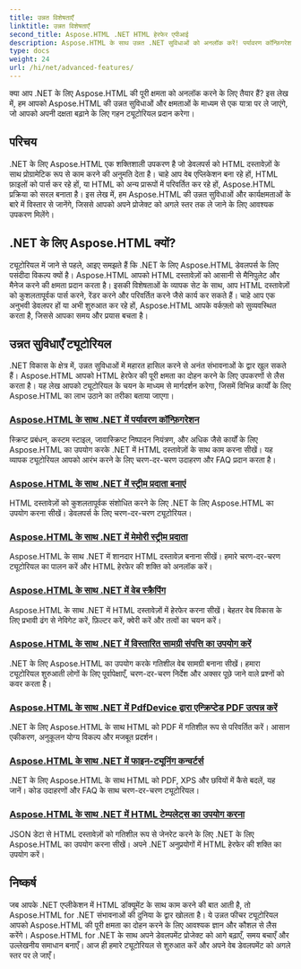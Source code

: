 ```yaml
---
title: उन्नत विशेषताएँ
linktitle: उन्नत विशेषताएँ
second_title: Aspose.HTML .NET HTML हेरफेर एपीआई
description: Aspose.HTML के साथ उन्नत .NET सुविधाओं को अनलॉक करें! पर्यावरण कॉन्फ़िगरेशन से लेकर वेब स्क्रैपिंग तक, शक्तिशाली वेब विकास के लिए व्यापक ट्यूटोरियल का पता लगाएं।
type: docs
weight: 24
url: /hi/net/advanced-features/
---
```


क्या आप .NET के लिए Aspose.HTML की पूरी क्षमता को अनलॉक करने के लिए तैयार हैं? इस लेख में, हम आपको Aspose.HTML की उन्नत सुविधाओं और क्षमताओं के माध्यम से एक यात्रा पर ले जाएंगे, जो आपको अपनी दक्षता बढ़ाने के लिए गहन ट्यूटोरियल प्रदान करेगा।

## परिचय

.NET के लिए Aspose.HTML एक शक्तिशाली उपकरण है जो डेवलपर्स को HTML दस्तावेज़ों के साथ प्रोग्रामेटिक रूप से काम करने की अनुमति देता है। चाहे आप वेब एप्लिकेशन बना रहे हों, HTML फ़ाइलों को पार्स कर रहे हों, या HTML को अन्य प्रारूपों में परिवर्तित कर रहे हों, Aspose.HTML प्रक्रिया को सरल बनाता है। इस लेख में, हम Aspose.HTML की उन्नत सुविधाओं और कार्यक्षमताओं के बारे में विस्तार से जानेंगे, जिससे आपको अपने प्रोजेक्ट को अगले स्तर तक ले जाने के लिए आवश्यक उपकरण मिलेंगे।

## .NET के लिए Aspose.HTML क्यों?

ट्यूटोरियल में जाने से पहले, आइए समझते हैं कि .NET के लिए Aspose.HTML डेवलपर्स के लिए पसंदीदा विकल्प क्यों है। Aspose.HTML आपको HTML दस्तावेज़ों को आसानी से मैनिपुलेट और मैनेज करने की क्षमता प्रदान करता है। इसकी विशेषताओं के व्यापक सेट के साथ, आप HTML दस्तावेज़ों को कुशलतापूर्वक पार्स करने, रेंडर करने और परिवर्तित करने जैसे कार्य कर सकते हैं। चाहे आप एक अनुभवी डेवलपर हों या अभी शुरुआत कर रहे हों, Aspose.HTML आपके वर्कफ़्लो को सुव्यवस्थित करता है, जिससे आपका समय और प्रयास बचता है।

## उन्नत सुविधाएँ ट्यूटोरियल
.NET विकास के क्षेत्र में, उन्नत सुविधाओं में महारत हासिल करने से अनंत संभावनाओं के द्वार खुल सकते हैं। Aspose.HTML आपको HTML हेरफेर की पूरी क्षमता का दोहन करने के लिए उपकरणों से लैस करता है। यह लेख आपको ट्यूटोरियल के चयन के माध्यम से मार्गदर्शन करेगा, जिसमें विभिन्न कार्यों के लिए Aspose.HTML का लाभ उठाने का तरीका बताया जाएगा।
### [Aspose.HTML के साथ .NET में पर्यावरण कॉन्फ़िगरेशन](./environment-configuration/)
स्क्रिप्ट प्रबंधन, कस्टम स्टाइल, जावास्क्रिप्ट निष्पादन नियंत्रण, और अधिक जैसे कार्यों के लिए Aspose.HTML का उपयोग करके .NET में HTML दस्तावेज़ों के साथ काम करना सीखें। यह व्यापक ट्यूटोरियल आपको आरंभ करने के लिए चरण-दर-चरण उदाहरण और FAQ प्रदान करता है।
### [Aspose.HTML के साथ .NET में स्ट्रीम प्रदाता बनाएं](./create-stream-provider/)
HTML दस्तावेज़ों को कुशलतापूर्वक संशोधित करने के लिए .NET के लिए Aspose.HTML का उपयोग करना सीखें। डेवलपर्स के लिए चरण-दर-चरण ट्यूटोरियल।
### [Aspose.HTML के साथ .NET में मेमोरी स्ट्रीम प्रदाता](./memory-stream-provider/)
Aspose.HTML के साथ .NET में शानदार HTML दस्तावेज़ बनाना सीखें। हमारे चरण-दर-चरण ट्यूटोरियल का पालन करें और HTML हेरफेर की शक्ति को अनलॉक करें।
### [Aspose.HTML के साथ .NET में वेब स्क्रैपिंग](./web-scraping/)
Aspose.HTML के साथ .NET में HTML दस्तावेज़ों में हेरफेर करना सीखें। बेहतर वेब विकास के लिए प्रभावी ढंग से नेविगेट करें, फ़िल्टर करें, क्वेरी करें और तत्वों का चयन करें।
### [Aspose.HTML के साथ .NET में विस्तारित सामग्री संपत्ति का उपयोग करें](./use-extended-content-property/)
.NET के लिए Aspose.HTML का उपयोग करके गतिशील वेब सामग्री बनाना सीखें। हमारा ट्यूटोरियल शुरुआती लोगों के लिए पूर्वापेक्षाएँ, चरण-दर-चरण निर्देश और अक्सर पूछे जाने वाले प्रश्नों को कवर करता है।
### [Aspose.HTML के साथ .NET में PdfDevice द्वारा एन्क्रिप्टेड PDF उत्पन्न करें](./generate-encrypted-pdf-by-pdfdevice/)
.NET के लिए Aspose.HTML के साथ HTML को PDF में गतिशील रूप से परिवर्तित करें। आसान एकीकरण, अनुकूलन योग्य विकल्प और मजबूत प्रदर्शन।
### [Aspose.HTML के साथ .NET में फाइन-ट्यूनिंग कन्वर्टर्स](./fine-tuning-converters/)
.NET के लिए Aspose.HTML के साथ HTML को PDF, XPS और छवियों में कैसे बदलें, यह जानें। कोड उदाहरणों और FAQ के साथ चरण-दर-चरण ट्यूटोरियल।
### [Aspose.HTML के साथ .NET में HTML टेम्पलेट्स का उपयोग करना](./using-html-templates/)
JSON डेटा से HTML दस्तावेज़ों को गतिशील रूप से जेनरेट करने के लिए .NET के लिए Aspose.HTML का उपयोग करना सीखें। अपने .NET अनुप्रयोगों में HTML हेरफेर की शक्ति का उपयोग करें।


## निष्कर्ष

जब आपके .NET एप्लीकेशन में HTML डॉक्यूमेंट के साथ काम करने की बात आती है, तो Aspose.HTML for .NET संभावनाओं की दुनिया के द्वार खोलता है। ये उन्नत फीचर ट्यूटोरियल आपको Aspose.HTML की पूरी क्षमता का दोहन करने के लिए आवश्यक ज्ञान और कौशल से लैस करेंगे। Aspose.HTML for .NET के साथ अपने डेवलपमेंट प्रोजेक्ट को आगे बढ़ाएँ, समय बचाएँ और उल्लेखनीय समाधान बनाएँ। आज ही हमारे ट्यूटोरियल से शुरुआत करें और अपने वेब डेवलपमेंट को अगले स्तर पर ले जाएँ।